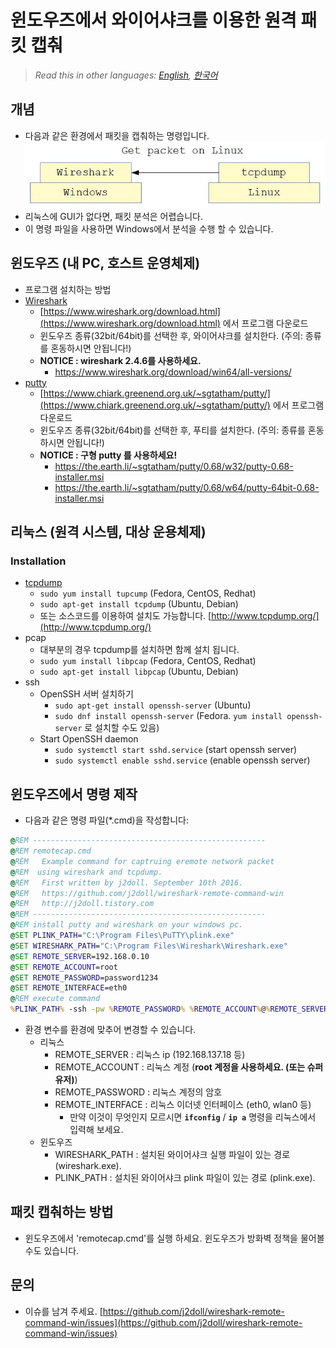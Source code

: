 # 윈도우즈에서 와이어샤크를 이용한 원격 패킷 캡춰

> *Read this in other languages: [English](README.md), [한국어](README.ko.md)*

## 개념

- 다음과 같은 환경에서 패킷을 캡춰하는 명령입니다.
![](markdown.data/concept.jpg)
- 리눅스에 GUI가 없다면, 패킷 분석은 어렵습니다.
- 이 명령 파일을 사용하면 Windows에서 분석을 수행 할 수 있습니다.

## 윈도우즈 (내 PC, 호스트 운영체제)

- 프로그램 설치하는 방법
- [Wireshark](https://www.wireshark.org)
  - [https://www.wireshark.org/download.html](https://www.wireshark.org/download.html) 에서 프로그램 다운로드
  - 윈도우즈 종류(32bit/64bit)를 선택한 후, 와이어샤크를 설치한다. (주의: 종류를 혼동하시면 안됩니다!)
  - **NOTICE : wireshark 2.4.6를 사용하세요.**
    - <https://www.wireshark.org/download/win64/all-versions/>
- [putty](https://www.putty.org/)
  - [https://www.chiark.greenend.org.uk/~sgtatham/putty/](https://www.chiark.greenend.org.uk/~sgtatham/putty/) 에서 프로그램 다운로드
  - 윈도우즈 종류(32bit/64bit)를 선택한 후, 푸티를 설치한다. (주의: 종류를 혼동하시면 안됩니다!)
  - **NOTICE : 구형 putty 를 사용하세요!**
    - <https://the.earth.li/~sgtatham/putty/0.68/w32/putty-0.68-installer.msi>
    - <https://the.earth.li/~sgtatham/putty/0.68/w64/putty-64bit-0.68-installer.msi> 

## 리눅스 (원격 시스템, 대상 운용체제)

### Installation

- [tcpdump](http://www.tcpdump.org/)
  - `sudo yum install tupcump` (Fedora, CentOS, Redhat)
  - `sudo apt-get install tcpdump` (Ubuntu, Debian)
  - 또는 소스코드를 이용하여 설치도 가능합니다. [http://www.tcpdump.org/](http://www.tcpdump.org/)
- pcap
  - 대부분의 경우 tcpdump를 설치하면 함께 설치 됩니다.
  - `sudo yum install libpcap` (Fedora, CentOS, Redhat)
  - `sudo apt-get install libpcap` (Ubuntu, Debian)
- ssh
  - OpenSSH 서버 설치하기
    - `sudo apt-get install openssh-server` (Ubuntu)
    - `sudo dnf install openssh-server` (Fedora. `yum install openssh-server` 로 설치할 수도 있음)
  - Start OpenSSH daemon
    - `sudo systemctl start sshd.service` (start openssh server)
    - `sudo systemctl enable sshd.service` (enable openssh server)

## 윈도우즈에서 명령 제작

- 다음과 같은 명령 파일(*.cmd)을 작성합니다:

```cmd
@REM ----------------------------------------------------
@REM remotecap.cmd
@REM   Example command for captruing eremote network packet
@REM  using wireshark and tcpdump.
@REM   First written by j2doll. September 10th 2016.
@REM   https://github.com/j2doll/wireshark-remote-command-win
@REM   http://j2doll.tistory.com
@REM ----------------------------------------------------
@REM install putty and wireshark on your windows pc.
@SET PLINK_PATH="C:\Program Files\PuTTY\plink.exe"
@SET WIRESHARK_PATH="C:\Program Files\Wireshark\Wireshark.exe"
@SET REMOTE_SERVER=192.168.0.10
@SET REMOTE_ACCOUNT=root
@SET REMOTE_PASSWORD=password1234
@SET REMOTE_INTERFACE=eth0
@REM execute command
%PLINK_PATH% -ssh -pw %REMOTE_PASSWORD% %REMOTE_ACCOUNT%@%REMOTE_SERVER% "tcpdump -s0 -U -w - -i %REMOTE_INTERFACE% not port 22" | %WIRESHARK_PATH% -i - -k
```

- 환경 변수를 환경에 맞추어 변경할 수 있습니다.
  - 리눅스
    - REMOTE_SERVER : 리눅스 ip (192.168.137.18 등)
    - REMOTE_ACCOUNT : 리눅스 계정 (**root 계정을 사용하세요. (또는 슈퍼유저)**)
    - REMOTE_PASSWORD : 리눅스 계정의 암호
    - REMOTE_INTERFACE : 리눅스 이더넷 인터페이스 (eth0, wlan0 등)
      - 만약 이것이 무엇인지 모르시면 **`ifconfig`** / **`ip a`** 명령을 리눅스에서 입력해 보세요.
  - 윈도우즈
    - WIRESHARK_PATH : 설치된 와이어샤크 실행 파일이 있는 경로 (wireshark.exe).
    - PLINK_PATH : 설치된 와이어샤크 plink 파일이 있는 경로 (plink.exe).

## 패킷 캡춰하는 방법

- 윈도우즈에서 'remotecap.cmd'를 실행 하세요. 윈도우즈가 방화벽 정책을 물어볼 수도 있습니다.

## 문의

- 이슈를 남겨 주세요. [https://github.com/j2doll/wireshark-remote-command-win/issues](https://github.com/j2doll/wireshark-remote-command-win/issues)
